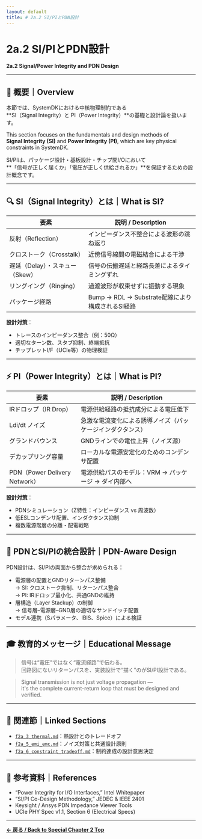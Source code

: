 ```yaml
---
layout: default
title: # 2a.2 SI/PIとPDN設計
---
```


# 2a.2 SI/PIとPDN設計  
**2a.2 Signal/Power Integrity and PDN Design**

---

## 📘 概要｜Overview

本節では、SystemDKにおける中核物理制約である  
**SI（Signal Integrity）と PI（Power Integrity）**の基礎と設計論を扱います。

This section focuses on the fundamentals and design methods of  
**Signal Integrity (SI)** and **Power Integrity (PI)**, which are key physical constraints in SystemDK.

SI/PIは、パッケージ設計・基板設計・チップ間I/Oにおいて  
**「信号が正しく届くか」「電圧が正しく供給されるか」**を保証するための設計概念です。

---

## 🔍 SI（Signal Integrity）とは｜What is SI?

| 要素 | 説明 / Description |
|------|-------------------|
| 反射（Reflection） | インピーダンス不整合による波形の跳ね返り |
| クロストーク（Crosstalk） | 近傍信号線間の電磁結合による干渉 |
| 遅延（Delay）・スキュー（Skew） | 信号の伝搬遅延と経路長差によるタイミングずれ |
| リングイング（Ringing） | 過渡波形が収束せずに振動する現象 |
| パッケージ経路 | Bump → RDL → Substrate配線により構成されるSI経路 |

**設計対策**：
- トレースのインピーダンス整合（例：50Ω）
- 適切なターン数、スタブ抑制、終端抵抗
- チップレットI/F（UCIe等）の物理検証

---

## ⚡ PI（Power Integrity）とは｜What is PI?

| 要素 | 説明 / Description |
|------|-------------------|
| IRドロップ（IR Drop） | 電源供給経路の抵抗成分による電圧低下 |
| Ldi/dt ノイズ | 急激な電流変化による誘導ノイズ（パッケージインダクタンス） |
| グランドバウンス | GNDラインでの電位上昇（ノイズ源） |
| デカップリング容量 | ローカルな電源安定化のためのコンデンサ配置 |
| PDN（Power Delivery Network） | 電源供給パスのモデル：VRM → パッケージ → ダイ内部へ |

**設計対策**：
- PDNシミュレーション（Z特性：インピーダンス vs 周波数）
- 低ESLコンデンサ配置、インダクタンス抑制
- 複数電源階層の分離・配電戦略

---

## 🧰 PDNとSI/PIの統合設計｜PDN-Aware Design

PDN設計は、SI/PIの両面から整合が求められる：

- 電源層の配置とGNDリターンパス整備  
  → SI: クロストーク抑制、リターンパス整合  
  → PI: IRドロップ最小化、共通GNDの維持  
- 層構造（Layer Stackup）の制御  
  → 信号層–電源層–GND層の適切なサンドイッチ配置  
- モデル連携（Sパラメータ、IBIS、Spice）による検証

---

## 🎓 教育的メッセージ｜Educational Message

> 信号は“電圧”ではなく“電流経路”で伝わる。  
> 回路図にないリターンパスを、実装設計で“描く”のがSI/PI設計である。

> Signal transmission is not just voltage propagation —  
> it's the complete current-return loop that must be designed and verified.

---

## 🔗 関連節｜Linked Sections

- [`f2a_3_thermal.md`](f2a_3_thermal.md)：熱設計とのトレードオフ
- [`f2a_5_emi_emc.md`](f2a_5_emi_emc.md)：ノイズ対策と共通設計原則
- [`f2a_6_constraint_tradeoff.md`](f2a_6_constraint_tradeoff.md)：制約連成の設計意思決定

---

## 📎 参考資料｜References

- “Power Integrity for I/O Interfaces,” Intel Whitepaper  
- “SI/PI Co-Design Methodology,” JEDEC & IEEE 2401  
- Keysight / Ansys PDN Impedance Viewer Tools  
- UCIe PHY Spec v1.1, Section 6 (Electrical Specs)

---

**[← 戻る / Back to Special Chapter 2 Top](./README.md)**

